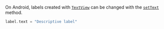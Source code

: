 On Android, labels created with [`TextView`](https://developer.android.com/reference/android/widget/TextView) can be changed with the [`setText`](https://developer.android.com/reference/android/widget/TextView#setText(java.lang.CharSequence)) method.

```kotlin
label.text = "Descriptive label"
```
